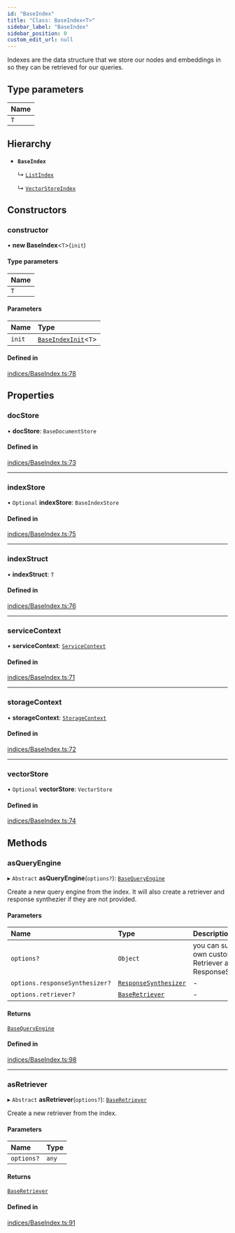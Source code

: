 ```yaml
---
id: "BaseIndex"
title: "Class: BaseIndex<T>"
sidebar_label: "BaseIndex"
sidebar_position: 0
custom_edit_url: null
---
```


Indexes are the data structure that we store our nodes and embeddings in so
they can be retrieved for our queries.

## Type parameters

| Name |
| :------ |
| `T` |

## Hierarchy

- **`BaseIndex`**

  ↳ [`ListIndex`](ListIndex.md)

  ↳ [`VectorStoreIndex`](VectorStoreIndex.md)

## Constructors

### constructor

• **new BaseIndex**<`T`\>(`init`)

#### Type parameters

| Name |
| :------ |
| `T` |

#### Parameters

| Name | Type |
| :------ | :------ |
| `init` | [`BaseIndexInit`](../interfaces/BaseIndexInit.md)<`T`\> |

#### Defined in

[indices/BaseIndex.ts:78](https://github.com/run-llama/LlamaIndexTS/blob/87925a3/packages/core/src/indices/BaseIndex.ts#L78)

## Properties

### docStore

• **docStore**: `BaseDocumentStore`

#### Defined in

[indices/BaseIndex.ts:73](https://github.com/run-llama/LlamaIndexTS/blob/87925a3/packages/core/src/indices/BaseIndex.ts#L73)

___

### indexStore

• `Optional` **indexStore**: `BaseIndexStore`

#### Defined in

[indices/BaseIndex.ts:75](https://github.com/run-llama/LlamaIndexTS/blob/87925a3/packages/core/src/indices/BaseIndex.ts#L75)

___

### indexStruct

• **indexStruct**: `T`

#### Defined in

[indices/BaseIndex.ts:76](https://github.com/run-llama/LlamaIndexTS/blob/87925a3/packages/core/src/indices/BaseIndex.ts#L76)

___

### serviceContext

• **serviceContext**: [`ServiceContext`](../interfaces/ServiceContext.md)

#### Defined in

[indices/BaseIndex.ts:71](https://github.com/run-llama/LlamaIndexTS/blob/87925a3/packages/core/src/indices/BaseIndex.ts#L71)

___

### storageContext

• **storageContext**: [`StorageContext`](../interfaces/StorageContext.md)

#### Defined in

[indices/BaseIndex.ts:72](https://github.com/run-llama/LlamaIndexTS/blob/87925a3/packages/core/src/indices/BaseIndex.ts#L72)

___

### vectorStore

• `Optional` **vectorStore**: `VectorStore`

#### Defined in

[indices/BaseIndex.ts:74](https://github.com/run-llama/LlamaIndexTS/blob/87925a3/packages/core/src/indices/BaseIndex.ts#L74)

## Methods

### asQueryEngine

▸ `Abstract` **asQueryEngine**(`options?`): [`BaseQueryEngine`](../interfaces/BaseQueryEngine.md)

Create a new query engine from the index. It will also create a retriever
and response synthezier if they are not provided.

#### Parameters

| Name | Type | Description |
| :------ | :------ | :------ |
| `options?` | `Object` | you can supply your own custom Retriever and ResponseSynthesizer |
| `options.responseSynthesizer?` | [`ResponseSynthesizer`](ResponseSynthesizer.md) | - |
| `options.retriever?` | [`BaseRetriever`](../interfaces/BaseRetriever.md) | - |

#### Returns

[`BaseQueryEngine`](../interfaces/BaseQueryEngine.md)

#### Defined in

[indices/BaseIndex.ts:98](https://github.com/run-llama/LlamaIndexTS/blob/87925a3/packages/core/src/indices/BaseIndex.ts#L98)

___

### asRetriever

▸ `Abstract` **asRetriever**(`options?`): [`BaseRetriever`](../interfaces/BaseRetriever.md)

Create a new retriever from the index.

#### Parameters

| Name | Type |
| :------ | :------ |
| `options?` | `any` |

#### Returns

[`BaseRetriever`](../interfaces/BaseRetriever.md)

#### Defined in

[indices/BaseIndex.ts:91](https://github.com/run-llama/LlamaIndexTS/blob/87925a3/packages/core/src/indices/BaseIndex.ts#L91)
